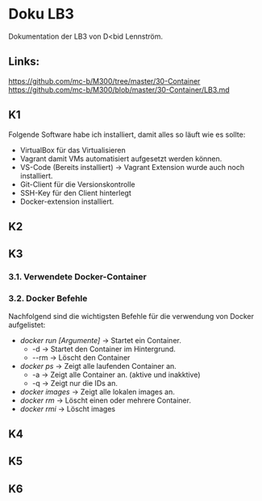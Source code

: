 # Doku LB3
Dokumentation der LB3 von D<bid Lennström.

## Links:
https://github.com/mc-b/M300/tree/master/30-Container
https://github.com/mc-b/M300/blob/master/30-Container/LB3.md

## K1
Folgende Software habe ich installiert, damit alles so läuft wie es sollte:
 - VirtualBox für das Virtualisieren
 - Vagrant damit VMs automatisiert aufgesetzt werden können.
 - VS-Code (Bereits installiert) -> Vagrant Extension wurde auch noch   
   installiert.
 - Git-Client für die Versionskontrolle
 - SSH-Key für den Client hinterlegt
 - Docker-extension installiert.

## K2

## K3
### 3.1. Verwendete Docker-Container

### 3.2. Docker Befehle
Nachfolgend sind die wichtigsten Befehle für die verwendung von Docker aufgelistet:
  - *docker run [Argumente]* -> Startet ein Container.
    * -d -> Startet den Container im Hintergrund.
    * --rm -> Löscht den Container
  - *docker ps* -> Zeigt alle laufenden Container an.
    * -a -> Zeigt alle Container an. (aktive und inakktive)
    * -q -> Zeigt nur die IDs an.
- *docker images* -> Zeigt alle lokalen images an.
- *docker rm* -> Löscht einen oder mehrere Container.
- *docker rmi* -> Löscht images
## K4

## K5

## K6
